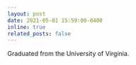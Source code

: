 ```yaml
---
layout: post
date: 2021-05-01 15:59:00-0400
inline: true
related_posts: false
---
```


Graduated from the University of Virginia. 

